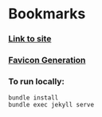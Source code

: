 # Bookmarks

### [Link to site](https://austin-leligdon.github.io/bookmarks/)
### [Favicon Generation](https://realfavicongenerator.net/)

### To run locally:
```
bundle install
bundle exec jekyll serve
```
